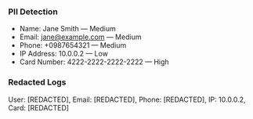 ### PII Detection
- Name: Jane Smith — Medium
- Email: jane@example.com — Medium
- Phone: +0987654321 — Medium
- IP Address: 10.0.0.2 — Low
- Card Number: 4222-2222-2222-2222 — High

### Redacted Logs
User: [REDACTED], Email: [REDACTED], Phone: [REDACTED], IP: 10.0.0.2, Card: [REDACTED]